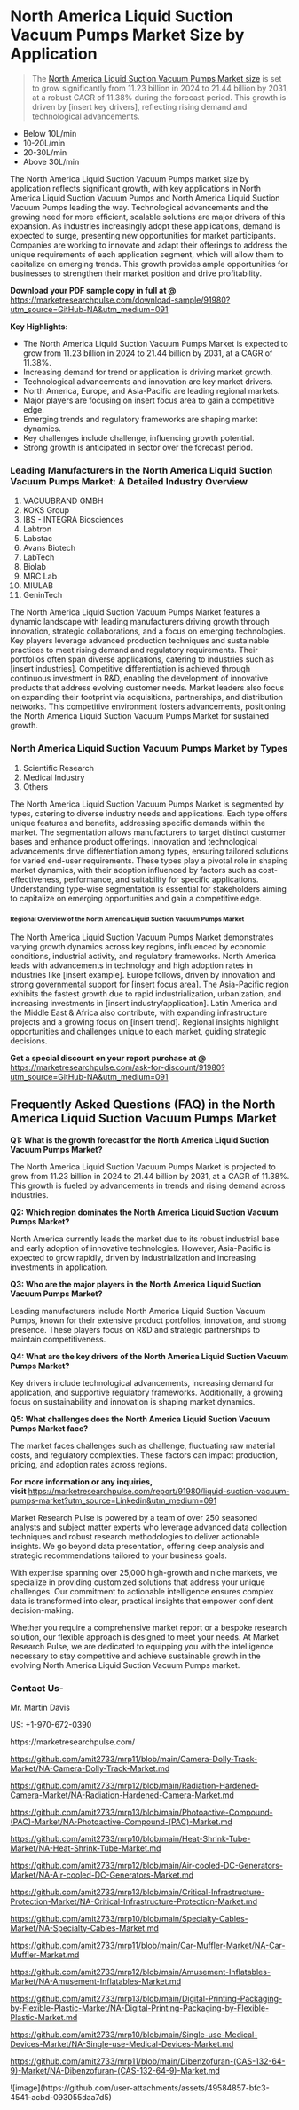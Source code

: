 <h1>North America Liquid Suction Vacuum Pumps Market&nbsp;Size by Application</h1><blockquote><p>The <a href="https://marketresearchpulse.com/download-sample/91980?utm_source=GitHub-NA&amp;utm_medium=091">North America Liquid Suction Vacuum Pumps Market size</a> is set to grow significantly from 11.23 billion in 2024 to 21.44 billion by 2031, at a robust CAGR of 11.38% during the forecast period. This growth is driven by [insert key drivers], reflecting rising demand and technological advancements.</p></blockquote><ul><li>Below 10L/min<li> 10-20L/min<li> 20-30L/min<li> Above 30L/min</li></ul><p>The North America Liquid Suction Vacuum Pumps market size by application reflects significant growth, with key applications in North America Liquid Suction Vacuum Pumps and North America Liquid Suction Vacuum Pumps leading the way. Technological advancements and the growing need for more efficient, scalable solutions are major drivers of this expansion. As industries increasingly adopt these applications, demand is expected to surge, presenting new opportunities for market participants. Companies are working to innovate and adapt their offerings to address the unique requirements of each application segment, which will allow them to capitalize on emerging trends. This growth provides ample opportunities for businesses to strengthen their market position and drive profitability.</p><p><strong>Download your PDF sample copy in full at @ </strong><a href="https://marketresearchpulse.com/download-sample/91980?utm_source=GitHub-NA&amp;utm_medium=091">https://marketresearchpulse.com/download-sample/91980?utm_source=GitHub-NA&amp;utm_medium=091</a></p><p><strong>Key Highlights: </strong></p><ul><li>The North America Liquid Suction Vacuum Pumps Market is expected to grow from 11.23 billion in 2024 to 21.44 billion by 2031, at a CAGR of 11.38%.</li><li>Increasing demand for trend or application is driving market growth.</li><li>Technological advancements and innovation are key market drivers.</li><li>North America, Europe, and Asia-Pacific are leading regional markets.</li><li>Major players are focusing on insert focus area to gain a competitive edge.</li><li>Emerging trends and regulatory frameworks are shaping market dynamics.</li><li>Key challenges include challenge, influencing growth potential.</li><li>Strong growth is anticipated in sector over the forecast period.</li></ul><h3>Leading Manufacturers in the North America Liquid Suction Vacuum Pumps Market: A Detailed Industry Overview</h3><ol><li>VACUUBRAND GMBH</li><li>KOKS Group</li><li>IBS - INTEGRA Biosciences</li><li>Labtron</li><li>Labstac</li><li>Avans Biotech</li><li>LabTech</li><li>Biolab</li><li>MRC Lab</li><li>MIULAB</li><li>GeninTech</li></ol><div class="flex max-w-full flex-col flex-grow"><div class="min-h-8 text-message flex w-full flex-col items-end gap-2 whitespace-normal break-words [.text-message+&amp;]:mt-5" dir="auto" data-message-author-role="assistant" data-message-id="fd8432e4-4910-450d-b182-61b7bfb0a01f" data-message-model-slug="gpt-4o"><div class="flex w-full flex-col gap-1 empty:hidden first:pt-[3px]"><div class="markdown prose w-full break-words dark:prose-invert light"><p>The North America Liquid Suction Vacuum Pumps Market features a dynamic landscape with leading manufacturers driving growth through innovation, strategic collaborations, and a focus on emerging technologies. Key players leverage advanced production techniques and sustainable practices to meet rising demand and regulatory requirements. Their portfolios often span diverse applications, catering to industries such as [insert industries]. Competitive differentiation is achieved through continuous investment in R&amp;D, enabling the development of innovative products that address evolving customer needs. Market leaders also focus on expanding their footprint via acquisitions, partnerships, and distribution networks. This competitive environment fosters advancements, positioning the North America Liquid Suction Vacuum Pumps Market for sustained growth.</p></div></div></div></div><h3>North America Liquid Suction Vacuum Pumps Market by Types</h3><ol><li>Scientific Research<li> Medical Industry<li> Others</li></ol><div class="flex max-w-full flex-col flex-grow"><div class="min-h-8 text-message flex w-full flex-col items-end gap-2 whitespace-normal break-words [.text-message+&amp;]:mt-5" dir="auto" data-message-author-role="assistant" data-message-id="084470be-0bb7-4664-bddf-5156b4f41249" data-message-model-slug="gpt-4o-mini"><div class="flex w-full flex-col gap-1 empty:hidden first:pt-[3px]"><div class="markdown prose w-full break-words dark:prose-invert light"><p>The North America Liquid Suction Vacuum Pumps Market is segmented by types, catering to diverse industry needs and applications. Each type offers unique features and benefits, addressing specific demands within the market. The segmentation allows manufacturers to target distinct customer bases and enhance product offerings. Innovation and technological advancements drive differentiation among types, ensuring tailored solutions for varied end-user requirements. These types play a pivotal role in shaping market dynamics, with their adoption influenced by factors such as cost-effectiveness, performance, and suitability for specific applications. Understanding type-wise segmentation is essential for stakeholders aiming to capitalize on emerging opportunities and gain a competitive edge.</p></div></div></div></div><h3><span style="font-size: 11px;">Regional Overview of the North America Liquid Suction Vacuum Pumps Market</span></h3><div class="flex max-w-full flex-col flex-grow"><div class="min-h-8 text-message flex w-full flex-col items-end gap-2 whitespace-normal break-words [.text-message+&amp;]:mt-5" dir="auto" data-message-author-role="assistant" data-message-id="e9038762-ce64-4e30-91c9-9bd413514231" data-message-model-slug="gpt-4o-mini"><div class="flex w-full flex-col gap-1 empty:hidden first:pt-[3px]"><div class="markdown prose w-full break-words dark:prose-invert light"><p>The North America Liquid Suction Vacuum Pumps Market demonstrates varying growth dynamics across key regions, influenced by economic conditions, industrial activity, and regulatory frameworks. North America leads with advancements in technology and high adoption rates in industries like [insert example]. Europe follows, driven by innovation and strong governmental support for [insert focus area]. The Asia-Pacific region exhibits the fastest growth due to rapid industrialization, urbanization, and increasing investments in [insert industry/application]. Latin America and the Middle East &amp; Africa also contribute, with expanding infrastructure projects and a growing focus on [insert trend]. Regional insights highlight opportunities and challenges unique to each market, guiding strategic decisions.</p></div></div></div></div><p><strong>Get a special discount on your report purchase at @ </strong><a href="https://marketresearchpulse.com/ask-for-discount/91980?utm_source=GitHub-NA&amp;utm_medium=091">https://marketresearchpulse.com/ask-for-discount/91980?utm_source=GitHub-NA&amp;utm_medium=091</a></p><h2>Frequently Asked Questions (FAQ) in the North America Liquid Suction Vacuum Pumps Market</h2><p><strong>Q1: What is the growth forecast for the North America Liquid Suction Vacuum Pumps Market?</strong></p><p>The North America Liquid Suction Vacuum Pumps Market is projected to grow from 11.23 billion in 2024 to 21.44 billion by 2031, at a CAGR of 11.38%. This growth is fueled by advancements in trends and rising demand across industries.</p><p><strong>Q2: Which region dominates the North America Liquid Suction Vacuum Pumps Market?</strong></p><p>North America currently leads the market due to its robust industrial base and early adoption of innovative technologies. However, Asia-Pacific is expected to grow rapidly, driven by industrialization and increasing investments in application.</p><p><strong>Q3: Who are the major players in the North America Liquid Suction Vacuum Pumps Market?</strong></p><p>Leading manufacturers include North America Liquid Suction Vacuum Pumps, known for their extensive product portfolios, innovation, and strong presence. These players focus on R&amp;D and strategic partnerships to maintain competitiveness.</p><p><strong>Q4: What are the key drivers of the North America Liquid Suction Vacuum Pumps Market?</strong></p><p>Key drivers include technological advancements, increasing demand for application, and supportive regulatory frameworks. Additionally, a growing focus on sustainability and innovation is shaping market dynamics.</p><p><strong>Q5: What challenges does the North America Liquid Suction Vacuum Pumps Market face?</strong></p><p>The market faces challenges such as challenge, fluctuating raw material costs, and regulatory complexities. These factors can impact production, pricing, and adoption rates across regions.</p><p><strong>For more information or any inquiries, visit&nbsp;</strong><a href="https://marketresearchpulse.com/report/91980/liquid-suction-vacuum-pumps-market?utm_source=Linkedin&utm_medium=091">https://marketresearchpulse.com/report/91980/liquid-suction-vacuum-pumps-market?utm_source=Linkedin&utm_medium=091</a></p><p>Market Research Pulse is powered by a team of over 250 seasoned analysts and subject matter experts who leverage advanced data collection techniques and robust research methodologies to deliver actionable insights. We go beyond data presentation, offering deep analysis and strategic recommendations tailored to your business goals.</p><p>With expertise spanning over 25,000 high-growth and niche markets, we specialize in providing customized solutions that address your unique challenges. Our commitment to actionable intelligence ensures complex data is transformed into clear, practical insights that empower confident decision-making.</p><p>Whether you require a comprehensive market report or a bespoke research solution, our flexible approach is designed to meet your needs. At Market Research Pulse, we are dedicated to equipping you with the intelligence necessary to stay competitive and achieve sustainable growth in the evolving North America Liquid Suction Vacuum Pumps market.</p><h3><strong>Contact Us-</strong></h3><p>Mr. Martin Davis</p><p>US: +1-970-672-0390</p><p>https://marketresearchpulse.com/</p><p><a href="https://github.com/amit2733/mrp11/blob/main/Camera-Dolly-Track-Market/NA-Camera-Dolly-Track-Market.md">https://github.com/amit2733/mrp11/blob/main/Camera-Dolly-Track-Market/NA-Camera-Dolly-Track-Market.md</a></p><p><a href="https://github.com/amit2733/mrp12/blob/main/Radiation-Hardened-Camera-Market/NA-Radiation-Hardened-Camera-Market.md">https://github.com/amit2733/mrp12/blob/main/Radiation-Hardened-Camera-Market/NA-Radiation-Hardened-Camera-Market.md</a></p><p><a href="https://github.com/amit2733/mrp13/blob/main/Photoactive-Compound-(PAC)-Market/NA-Photoactive-Compound-(PAC)-Market.md">https://github.com/amit2733/mrp13/blob/main/Photoactive-Compound-(PAC)-Market/NA-Photoactive-Compound-(PAC)-Market.md</a></p><p><a href="https://github.com/amit2733/mrp10/blob/main/Heat-Shrink-Tube-Market/NA-Heat-Shrink-Tube-Market.md">https://github.com/amit2733/mrp10/blob/main/Heat-Shrink-Tube-Market/NA-Heat-Shrink-Tube-Market.md</a></p><p><a href="https://github.com/amit2733/mrp12/blob/main/Air-cooled-DC-Generators-Market/NA-Air-cooled-DC-Generators-Market.md">https://github.com/amit2733/mrp12/blob/main/Air-cooled-DC-Generators-Market/NA-Air-cooled-DC-Generators-Market.md</a></p><p><a href="https://github.com/amit2733/mrp13/blob/main/Critical-Infrastructure-Protection-Market/NA-Critical-Infrastructure-Protection-Market.md">https://github.com/amit2733/mrp13/blob/main/Critical-Infrastructure-Protection-Market/NA-Critical-Infrastructure-Protection-Market.md</a></p><p><a href="https://github.com/amit2733/mrp10/blob/main/Specialty-Cables-Market/NA-Specialty-Cables-Market.md">https://github.com/amit2733/mrp10/blob/main/Specialty-Cables-Market/NA-Specialty-Cables-Market.md</a></p><p><a href="https://github.com/amit2733/mrp11/blob/main/Car-Muffler-Market/NA-Car-Muffler-Market.md">https://github.com/amit2733/mrp11/blob/main/Car-Muffler-Market/NA-Car-Muffler-Market.md</a></p><p><a href="https://github.com/amit2733/mrp12/blob/main/Amusement-Inflatables-Market/NA-Amusement-Inflatables-Market.md">https://github.com/amit2733/mrp12/blob/main/Amusement-Inflatables-Market/NA-Amusement-Inflatables-Market.md</a></p><p><a href="https://github.com/amit2733/mrp13/blob/main/Digital-Printing-Packaging-by-Flexible-Plastic-Market/NA-Digital-Printing-Packaging-by-Flexible-Plastic-Market.md">https://github.com/amit2733/mrp13/blob/main/Digital-Printing-Packaging-by-Flexible-Plastic-Market/NA-Digital-Printing-Packaging-by-Flexible-Plastic-Market.md</a></p><p><a href="https://github.com/amit2733/mrp10/blob/main/Single-use-Medical-Devices-Market/NA-Single-use-Medical-Devices-Market.md">https://github.com/amit2733/mrp10/blob/main/Single-use-Medical-Devices-Market/NA-Single-use-Medical-Devices-Market.md</a></p><p><a href="https://github.com/amit2733/mrp11/blob/main/Dibenzofuran-(CAS-132-64-9)-Market/NA-Dibenzofuran-(CAS-132-64-9)-Market.md">https://github.com/amit2733/mrp11/blob/main/Dibenzofuran-(CAS-132-64-9)-Market/NA-Dibenzofuran-(CAS-132-64-9)-Market.md</a></p>
![image](https://github.com/user-attachments/assets/49584857-bfc3-4541-acbd-093055daa7d5)
